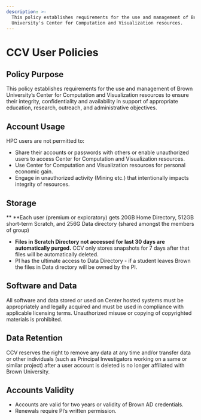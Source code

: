 ```yaml
---
description: >-
  This policy establishes requirements for the use and management of Brown
  University's Center for Computation and Visualization resources.
---
```


# CCV User Policies

## Policy Purpose

This policy establishes requirements for the use and management of Brown University’s Center for Computation and Visualization resources to ensure their integrity, confidentiality and availability in support of appropriate education, research, outreach, and administrative objectives. 

## Account Usage

HPC users are not permitted to:

* Share their accounts or passwords with others or enable unauthorized users to access Center for Computation and Visualization resources.
* Use Center for Computation and Visualization resources for personal economic gain. 
* Engage in unauthorized activity (Mining etc.) that intentionally impacts integrity of  resources.

## Storage

** **Each user (premium or exploratory) gets 20GB Home Directory, 512GB short-term Scratch, and 256G Data directory (shared amongst the members of group)

* **Files in Scratch Directory not accessed for last 30 days are automatically purged.** CCV only stores snapshots for 7 days after that files will be automatically deleted. 
* PI has the ultimate access to Data Directory - if a student leaves Brown the files in Data directory will be owned by the PI.

## Software and Data

All software and data stored or used on Center hosted systems must be appropriately and legally acquired and must be used in compliance with applicable licensing terms. Unauthorized misuse or copying of copyrighted materials is prohibited.

## Data Retention

CCV reserves the right to remove any data at any time and/or transfer data or other individuals (such as Principal Investigators working on a same or similar project) after a user account is deleted is no longer affiliated with Brown University.

## Accounts Validity

* Accounts are valid for two years or validity of Brown AD credentials.
* Renewals require PI’s written permission.
